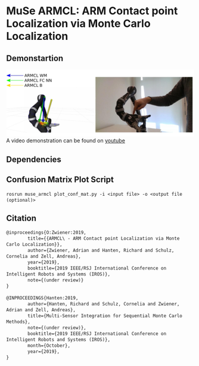# MuSe ARMCL: ARM Contact point Localization via Monte Carlo Localization

## Demonstartion 

![image](muse_armcl.jpg  "image")
A video demonstration can be found on [youtube](https://youtu.be/2131Hu-yEuE) 

## Dependencies

## Confusion Matrix Plot Script

	rosrun muse_armcl plot_conf_mat.py -i <input file> -o <output file (optional)>


## Citation

	@inproceedings{O:Zwiener:2019,
	        title={{ARMCL\ - ARM Contact point Localization via Monte Carlo Localization}},
	        author={Zwiener, Adrian and Hanten, Richard and Schulz, Cornelia and Zell, Andreas},
	        year={2019},
	        booktitle={2019 IEEE/RSJ International Conference on Intelligent Robots and Systems (IROS)},
	        note={(under review)}
	}

	@INPROCEEDINGS{Hanten:2019,
	        author={Hanten, Richard and Schulz, Cornelia and Zwiener, Adrian and Zell, Andreas},
	        title={Multi-Sensor Integration for Sequential Monte Carlo Methods},
	        note={(under review)},
	        booktitle={2019 IEEE/RSJ International Conference on Intelligent Robots and Systems (IROS)},
	        month={October},
	        year={2019},
	}
